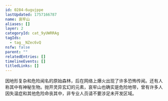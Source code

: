 ```yaml
---
id: 0284-6ugujppe
lastUpdated: 1757166787
name: 哀牢山
aliases: []
layer: 2
categoryId: cat_9yUWRRAg
tagIds:
  - tag__NZec6vQ
nsfw: false
parent: ""
relatedEntries: []
timelineEvents: []
titledLinks: []
---
```


因地形复杂和危险闻名的原始森林，后在网络上爆火出现了许多恐怖传闻。还有人称其中有神秘生物。抛开灵异玄幻的元素，哀牢山也确实是危险地带，曾有许多人因失温症和其他危险命丧其中，非专业人员请不要涉足未开发区域。